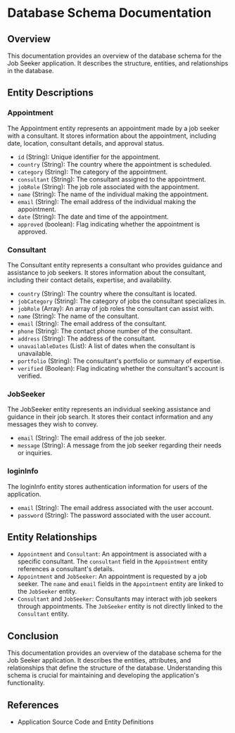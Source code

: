 # Database Schema Documentation

## Overview

This documentation provides an overview of the database schema for the Job Seeker application. It describes the
structure, entities, and relationships in the database.

## Entity Descriptions

### Appointment

The Appointment entity represents an appointment made by a job seeker with a consultant. It stores information about the
appointment, including date, location, consultant details, and approval status.

- `id` (String): Unique identifier for the appointment.
- `country` (String): The country where the appointment is scheduled.
- `category` (String): The category of the appointment.
- `consultant` (String): The consultant assigned to the appointment.
- `jobRole` (String): The job role associated with the appointment.
- `name` (String): The name of the individual making the appointment.
- `email` (String): The email address of the individual making the appointment.
- `date` (String): The date and time of the appointment.
- `approved` (boolean): Flag indicating whether the appointment is approved.

### Consultant

The Consultant entity represents a consultant who provides guidance and assistance to job seekers. It stores information
about the consultant, including their contact details, expertise, and availability.

- `country` (String): The country where the consultant is located.
- `jobCategory` (String): The category of jobs the consultant specializes in.
- `jobRole` (Array): An array of job roles the consultant can assist with.
- `name` (String): The name of the consultant.
- `email` (String): The email address of the consultant.
- `phone` (String): The contact phone number of the consultant.
- `address` (String): The address of the consultant.
- `unavailableDates` (List): A list of dates when the consultant is unavailable.
- `portfolio` (String): The consultant's portfolio or summary of expertise.
- `verified` (Boolean): Flag indicating whether the consultant's account is verified.

### JobSeeker

The JobSeeker entity represents an individual seeking assistance and guidance in their job search. It stores their
contact information and any messages they wish to convey.

- `email` (String): The email address of the job seeker.
- `message` (String): A message from the job seeker regarding their needs or inquiries.
### loginInfo
The loginInfo entity stores authentication information for users of the application.

- `email` (String): The email address associated with the user account.
- `password` (String): The password associated with the user account.
## Entity Relationships
- `Appointment` and `Consultant`: An appointment is associated with a specific consultant. The `consultant` field in the
`Appointment` entity references a consultant's details.
- `Appointment` and `JobSeeker`: An appointment is requested by a job seeker. The `name` and `email` fields in the `Appointment`
entity are linked to the `JobSeeker` entity.
- `Consultant` and `JobSeeker`: Consultants may interact with job seekers through appointments. The `JobSeeker` entity is not
directly linked to the `Consultant` entity.
## Conclusion
This documentation provides an overview of the database schema for the Job Seeker application. It describes the
entities, attributes, and relationships that define the structure of the database. Understanding this schema is crucial
for maintaining and developing the application's functionality.
## References
- Application Source Code and Entity Definitions
